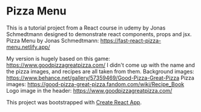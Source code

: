 # Pizza Menu

This is a tutorial project from a React course in udemy by Jonas Schmedtmann designed to demonstrate react components, props and jsx. Pizza Menu by Jonas Schmedtmann: https://fast-react-pizza-menu.netlify.app/

My version is hugely based on this game: https://www.goodpizzagreatpizza.com/
I didn't come up with the name and the pizza images, and recipes are all taken from them.
Background images: https://www.behance.net/gallery/57359469/Good-Pizza-Great-Pizza
Pizza images: https://good-pizza-great-pizza.fandom.com/wiki/Recipe_Book
Logo image in the header: https://www.goodpizzagreatpizza.com/

This project was bootstrapped with [Create React App](https://github.com/facebook/create-react-app).
